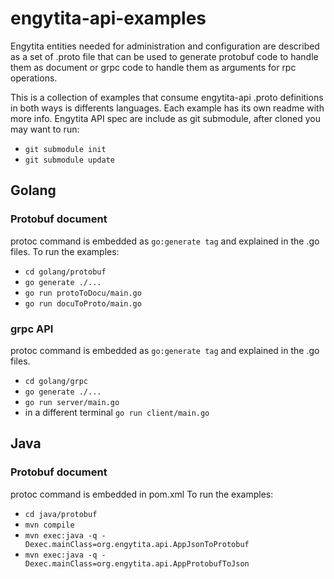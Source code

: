 # engytita-api-examples
Engytita entities needed for administration and configuration are described as a set of .proto file that can be used to generate protobuf code to handle them as document or grpc code to handle them as arguments for rpc operations.

This is a collection of examples that consume engytita-api .proto definitions in both ways is differents languages. Each example has its own readme with more info.
Engytita API spec are include as git submodule, after cloned you may want to run:
- `git submodule init`
- `git submodule update`

## Golang
### Protobuf document
protoc command is embedded as `go:generate tag` and explained in the .go files.
To run the examples:
- `cd golang/protobuf`
- `go generate ./...`
- `go run protoToDocu/main.go`
- `go run docuToProto/main.go`

### grpc API
protoc command is embedded as `go:generate tag` and explained in the .go files.
- `cd golang/grpc`
- `go generate ./...`
- `go run server/main.go`
- in a different terminal `go run client/main.go`


## Java
### Protobuf document
protoc command is embedded in pom.xml
To run the examples:
- `cd java/protobuf`
- `mvn compile`
- `mvn exec:java -q -Dexec.mainClass=org.engytita.api.AppJsonToProtobuf`
- `mvn exec:java -q -Dexec.mainClass=org.engytita.api.AppProtobufToJson`
  

